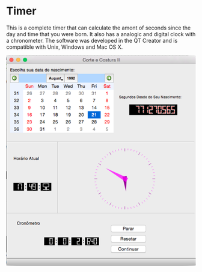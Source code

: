 # Timer
This is a complete timer that can calculate the amont of seconds since the day and time that you were born. It also has a analogic and digital clock with a chronometer. The software was developed in the QT Creator and is compatible with Unix, Windows and Mac OS X.

![](https://github.com/jaimedantas/Timer/blob/master/image.png)

